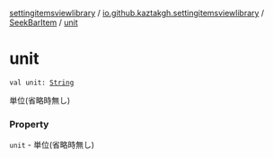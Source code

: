 [settingitemsviewlibrary](../../index.md) / [io.github.kaztakgh.settingitemsviewlibrary](../index.md) / [SeekBarItem](index.md) / [unit](./unit.md)

# unit

`val unit: `[`String`](https://kotlinlang.org/api/latest/jvm/stdlib/kotlin/-string/index.html)

単位(省略時無し)

### Property

`unit` - 単位(省略時無し)